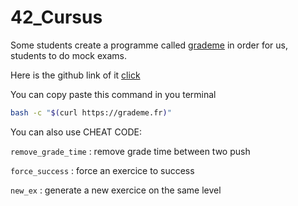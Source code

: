 # 42_Cursus

Some students create a programme called [grademe](https://grademe.fr/) in order for us, students to do mock exams.

Here is the github link of it [click](https://github.com/JCluzet/42_EXAM)

You can copy paste this command in you terminal
```bash
bash -c "$(curl https://grademe.fr)"
```

You can also use CHEAT CODE:

`remove_grade_time` : remove grade time between two push

`force_success` : force an exercice to success

`new_ex` : generate a new exercice on the same level
